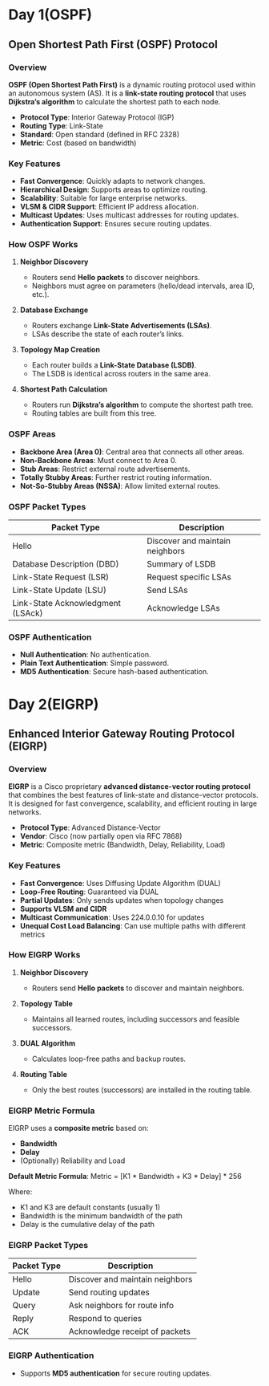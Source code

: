 # Day 1(OSPF)

## Open Shortest Path First (OSPF) Protocol

###  Overview

**OSPF (Open Shortest Path First)** is a dynamic routing protocol used within an autonomous system (AS). It is a **link-state routing protocol** that uses **Dijkstra’s algorithm** to calculate the shortest path to each node.

- **Protocol Type**: Interior Gateway Protocol (IGP)
- **Routing Type**: Link-State
- **Standard**: Open standard (defined in RFC 2328)
- **Metric**: Cost (based on bandwidth)



### Key Features

- **Fast Convergence**: Quickly adapts to network changes.
- **Hierarchical Design**: Supports areas to optimize routing.
- **Scalability**: Suitable for large enterprise networks.
- **VLSM & CIDR Support**: Efficient IP address allocation.
- **Multicast Updates**: Uses multicast addresses for routing updates.
- **Authentication Support**: Ensures secure routing updates.



### How OSPF Works

1. **Neighbor Discovery**
   - Routers send **Hello packets** to discover neighbors.
   - Neighbors must agree on parameters (hello/dead intervals, area ID, etc.).

2. **Database Exchange**
   - Routers exchange **Link-State Advertisements (LSAs)**.
   - LSAs describe the state of each router’s links.

3. **Topology Map Creation**
   - Each router builds a **Link-State Database (LSDB)**.
   - The LSDB is identical across routers in the same area.

4. **Shortest Path Calculation**
   - Routers run **Dijkstra’s algorithm** to compute the shortest path tree.
   - Routing tables are built from this tree.



### OSPF Areas

- **Backbone Area (Area 0)**: Central area that connects all other areas.
- **Non-Backbone Areas**: Must connect to Area 0.
- **Stub Areas**: Restrict external route advertisements.
- **Totally Stubby Areas**: Further restrict routing information.
- **Not-So-Stubby Areas (NSSA)**: Allow limited external routes.



### OSPF Packet Types

| Packet Type       | Description                          |
|-------------------|--------------------------------------|
| Hello             | Discover and maintain neighbors      |
| Database Description (DBD) | Summary of LSDB              |
| Link-State Request (LSR)   | Request specific LSAs        |
| Link-State Update (LSU)    | Send LSAs                    |
| Link-State Acknowledgment (LSAck) | Acknowledge LSAs     |


### OSPF Authentication

- **Null Authentication**: No authentication.
- **Plain Text Authentication**: Simple password.
- **MD5 Authentication**: Secure hash-based authentication.



# Day 2(EIGRP)


## Enhanced Interior Gateway Routing Protocol (EIGRP)

### Overview

**EIGRP** is a Cisco proprietary **advanced distance-vector routing protocol** that combines the best features of link-state and distance-vector protocols. It is designed for fast convergence, scalability, and efficient routing in large networks.

- **Protocol Type**: Advanced Distance-Vector
- **Vendor**: Cisco (now partially open via RFC 7868)
- **Metric**: Composite metric (Bandwidth, Delay, Reliability, Load)


### Key Features

- **Fast Convergence**: Uses Diffusing Update Algorithm (DUAL)
- **Loop-Free Routing**: Guaranteed via DUAL
- **Partial Updates**: Only sends updates when topology changes
- **Supports VLSM and CIDR**
- **Multicast Communication**: Uses 224.0.0.10 for updates
- **Unequal Cost Load Balancing**: Can use multiple paths with different metrics



### How EIGRP Works

1. **Neighbor Discovery**
   - Routers send **Hello packets** to discover and maintain neighbors.

2. **Topology Table**
   - Maintains all learned routes, including successors and feasible successors.

3. **DUAL Algorithm**
   - Calculates loop-free paths and backup routes.

4. **Routing Table**
   - Only the best routes (successors) are installed in the routing table.


### EIGRP Metric Formula

EIGRP uses a **composite metric** based on:

- **Bandwidth**
- **Delay**
- (Optionally) Reliability and Load

**Default Metric Formula**:
Metric = [K1 * Bandwidth + K3 * Delay] * 256


Where:
- K1 and K3 are default constants (usually 1)
- Bandwidth is the minimum bandwidth of the path
- Delay is the cumulative delay of the path



### EIGRP Packet Types

| Packet Type | Description                          |
|-------------|--------------------------------------|
| Hello       | Discover and maintain neighbors      |
| Update      | Send routing updates                 |
| Query       | Ask neighbors for route info         |
| Reply       | Respond to queries                   |
| ACK         | Acknowledge receipt of packets       |


### EIGRP Authentication

- Supports **MD5 authentication** for secure routing updates.

